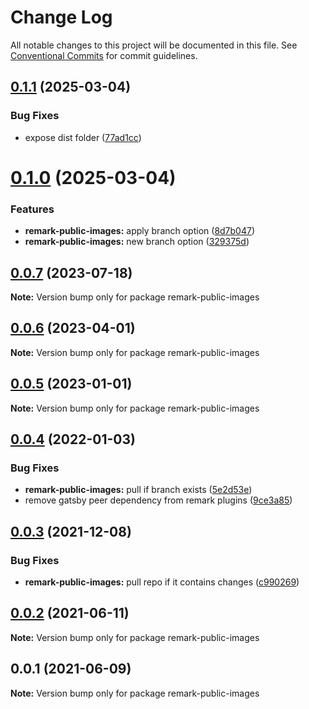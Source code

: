 # Change Log

All notable changes to this project will be documented in this file.
See [Conventional Commits](https://conventionalcommits.org) for commit guidelines.

## [0.1.1](https://github.com/adaltas/remark-gatsby-plugins/compare/remark-public-images@0.1.0...remark-public-images@0.1.1) (2025-03-04)

### Bug Fixes

- expose dist folder ([77ad1cc](https://github.com/adaltas/remark-gatsby-plugins/commit/77ad1cc3e82f4e609ff5a6e36a9efc55d5dbb7cc))

# [0.1.0](https://github.com/adaltas/remark-gatsby-plugins/compare/remark-public-images@0.0.7...remark-public-images@0.1.0) (2025-03-04)

### Features

- **remark-public-images:** apply branch option ([8d7b047](https://github.com/adaltas/remark-gatsby-plugins/commit/8d7b0475c607febf4c670b7f6bc7428286482e8f))
- **remark-public-images:** new branch option ([329375d](https://github.com/adaltas/remark-gatsby-plugins/commit/329375dd0f6434d357ffcca6cb7c2cea58212f53))

## [0.0.7](https://github.com/adaltas/remark-gatsby-plugins/compare/remark-public-images@0.0.6...remark-public-images@0.0.7) (2023-07-18)

**Note:** Version bump only for package remark-public-images

## [0.0.6](https://github.com/adaltas/remark-gatsby-plugins/compare/remark-public-images@0.0.5...remark-public-images@0.0.6) (2023-04-01)

**Note:** Version bump only for package remark-public-images

## [0.0.5](https://github.com/adaltas/remark-gatsby-plugins/compare/remark-public-images@0.0.4...remark-public-images@0.0.5) (2023-01-01)

**Note:** Version bump only for package remark-public-images

## [0.0.4](https://github.com/adaltas/remark-gatsby-plugins/compare/remark-public-images@0.0.3...remark-public-images@0.0.4) (2022-01-03)

### Bug Fixes

- **remark-public-images:** pull if branch exists ([5e2d53e](https://github.com/adaltas/remark-gatsby-plugins/commit/5e2d53e0a9ae9b6bfae8085b83a7effc0df32336))
- remove gatsby peer dependency from remark plugins ([9ce3a85](https://github.com/adaltas/remark-gatsby-plugins/commit/9ce3a8501f3b47807b9ffa44ba7e0ddcdcc7b34b))

## [0.0.3](https://github.com/adaltas/remark-gatsby-plugins/compare/remark-public-images@0.0.2...remark-public-images@0.0.3) (2021-12-08)

### Bug Fixes

- **remark-public-images:** pull repo if it contains changes ([c990269](https://github.com/adaltas/remark-gatsby-plugins/commit/c9902698599f4bceb9de377e18b8b9555a50d029))

## [0.0.2](https://github.com/adaltas/remark-gatsby-plugins/compare/remark-public-images@0.0.1...remark-public-images@0.0.2) (2021-06-11)

**Note:** Version bump only for package remark-public-images

## 0.0.1 (2021-06-09)

**Note:** Version bump only for package remark-public-images
